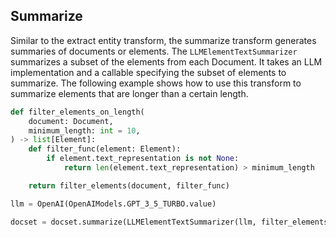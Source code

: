 ## Summarize
Similar to the extract entity transform, the summarize transform generates summaries of documents or elements. The ``LLMElementTextSummarizer`` summarizes a subset of the elements from each Document. It takes an LLM implementation and a callable specifying the subset of elements to summarize. The following example shows how to use this transform to summarize elements that are longer than a certain length.

```python
def filter_elements_on_length(
    document: Document,
    minimum_length: int = 10,
) -> list[Element]:
    def filter_func(element: Element):
        if element.text_representation is not None:
            return len(element.text_representation) > minimum_length

    return filter_elements(document, filter_func)

llm = OpenAI(OpenAIModels.GPT_3_5_TURBO.value)

docset = docset.summarize(LLMElementTextSummarizer(llm, filter_elements_on_length))
```

